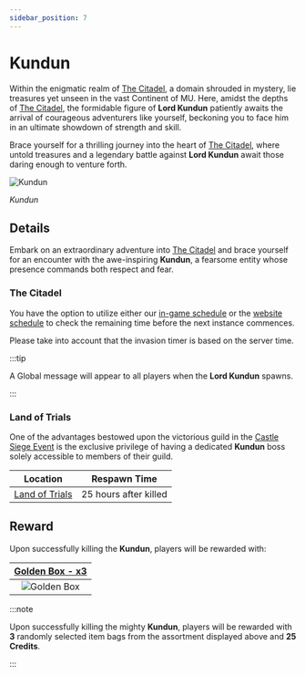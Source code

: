 ```yaml
---
sidebar_position: 7
---
```


# Kundun

Within the enigmatic realm of [The Citadel](/maps/the-citadel), a domain shrouded in mystery, lie treasures yet unseen in the vast Continent of MU. Here, amidst the depths of [The Citadel](/maps/the-citadel), the formidable figure of **Lord Kundun** patiently awaits the arrival of courageous adventurers like yourself, beckoning you to face him in an ultimate showdown of strength and skill.

Brace yourself for a thrilling journey into the heart of [The Citadel](/maps/the-citadel), where untold treasures and a legendary battle against **Lord Kundun** await those daring enough to venture forth.

![Kundun](/img/monsters/special/bosses/kundun.jpg)

_Kundun_

## Details

Embark on an extraordinary adventure into [The Citadel](/maps/the-citadel) and brace yourself for an encounter with the awe-inspiring **Kundun**, a fearsome entity whose presence commands both respect and fear.

### The Citadel

You have the option to utilize either our [in-game schedule](/client-features/schedule) or the [website schedule](https://lotusmu.org/schedule) to check the remaining time before the next instance commences.

Please take into account that the invasion timer is based on the server time.

:::tip

A Global message will appear to all players when the **Lord Kundun** spawns.

:::

### Land of Trials

One of the advantages bestowed upon the victorious guild in the [Castle Siege Event](/events/castle-siege) is the exclusive privilege of having a dedicated **Kundun** boss solely accessible to members of their guild.

|                Location                |     Respawn Time      |
| :------------------------------------: | :-------------------: |
| [Land of Trials](/maps/land-of-trials) | 25 hours after killed |

## Reward

Upon successfully killing the **Kundun**, players will be rewarded with:

| [Golden Box - x3](/items/item-bags/misc/golden-box) |
| :-------------------------------------------------: |
| ![Golden Box](/img/items/item-bags/golden-box.png)  |

:::note

Upon successfully killing the mighty **Kundun**, players will be rewarded with **3** randomly selected item bags from the assortment displayed above and **25 Credits**.

:::
